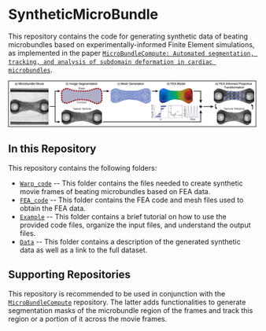 # SyntheticMicroBundle
This repository contains the code for generating synthetic data of beating microbundles based on experimentally-informed Finite Element simulations, as implemented in the paper [`MicroBundleCompute: Automated segmentation, tracking, and analysis of subdomain deformation in cardiac microbundles`](https://doi.org/10.1371/journal.pone.0298863).

![Pipeline](/Figures/Pipeline_SyntheticData_RealFrame.png)

## In this Repository
This repository contains the following folders:
* [`Warp_code`](Warp_code) -- This folder contains the files needed to create synthetic movie frames of beating microbundles based on FEA data.
* [`FEA_code`](FEA_code) -- This folder contains the FEA code and mesh files used to obtain the FEA data.  
* [`Example`](Example) -- This folder contains a brief tutorial on how to use the provided code files, organize the input files, and understand the output files.
* [`Data`](Data) -- This folder contains a description of the generated synthetic data as well as a link to the full dataset. 

## Supporting Repositories 
This repository is recommended to be used in conjunction with the  [`MicroBundleCompute`](https://github.com/elejeune11/MicroBundleCompute) repository. The latter adds functionalities to generate segmentation masks of the microbundle region of the frames and track this region or a portion of it across the movie frames.